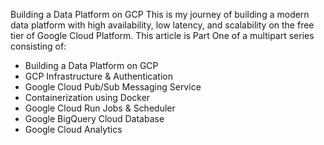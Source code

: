 Building a Data Platform on GCP
This is my journey of building a modern data platform with high availability, low latency, and scalability on the free tier of Google Cloud Platform. This article is Part One of a multipart series consisting of: 
- Building a Data Platform on GCP
- GCP Infrastructure & Authentication
- Google Cloud Pub/Sub Messaging Service
- Containerization using Docker
- Google Cloud Run Jobs & Scheduler
- Google BigQuery Cloud Database
- Google Cloud Analytics
